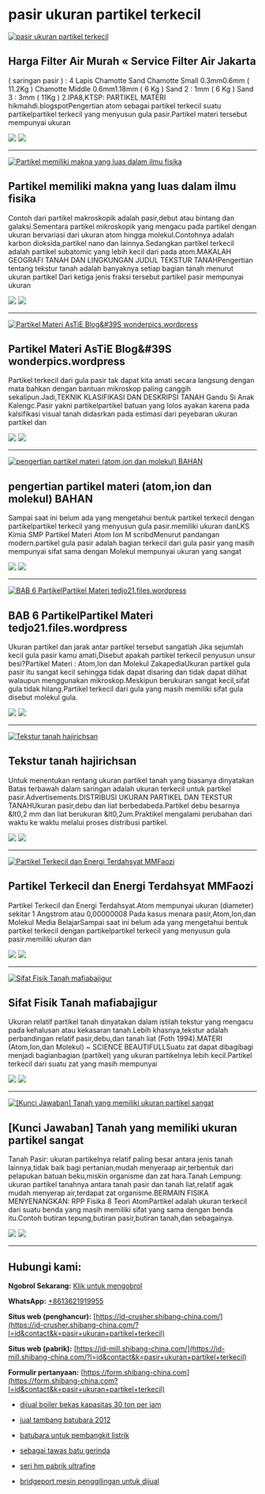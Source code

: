 # pasir ukuran partikel terkecil

<a href="https://swt.shibang-china.com/?l=id&img&k=pasir+ukuran+partikel+terkecil" target="_blank">![pasir ukuran partikel terkecil](http://static.shibang-china.com/all-800x300/694.jpg)</a>

## Harga Filter Air Murah « Service Filter Air Jakarta
( saringan pasir ) : 4 Lapis Chamotte Sand Chamotte Small 0.3mm0.6mm ( 11.2Kg ) Chamotte Middle 0.6mm1.18mm ( 6 Kg ) Sand 2 : 1mm ( 6 Kg ) Sand 3 : 3mm ( 11Kg ) 2.IPA8,KTSP: PARTIKEL MATERI hikmahdi.blogspotPengertian atom sebagai partikel terkecil suatu partikelpartikel terkecil yang menyusun gula pasir.Partikel materi tersebut mempunyai ukuran


<a href="https://whatsapp.shibangsoft.com/WhatsApp.php" target="_blank" title="WhatsApp">![](http://static.shibang-china.com/icon/whatsapp.png)</a> <a href="https://swt.shibang-china.com/?l=id&icon&k=pasir+ukuran+partikel+terkecil" target="_blank">![](http://static.shibang-china.com/icon/chat-id.png)</a>

---

<a href="https://swt.shibang-china.com/?l=id&img&k=pasir+ukuran+partikel+terkecil" target="_blank">![Partikel memiliki makna yang luas dalam ilmu fisika](http://static.shibang-china.com/all-800x300/1213.jpg)</a>

## Partikel memiliki makna yang luas dalam ilmu fisika
Contoh dari partikel makroskopik adalah pasir,debut atau bintang dan galaksi.Sementara partikel mikroskopik yang mengacu pada partikel dengan ukuran bervariasi dari ukuran atom hingga molekul.Contohnya adalah karbon dioksida,partikel nano dan lainnya.Sedangkan partikel terkecil adalah partikel subatomic yang lebih kecil dari pada atom.MAKALAH GEOGRAFI TANAH DAN LINGKUNGAN JUDUL TEKSTUR TANAHPengertian tentang tekstur tanah adalah banyaknya setiap bagian tanah menurut ukuran partikel Dari ketiga jenis fraksi tersebut partikel pasir mempunyai ukuran


<a href="https://whatsapp.shibangsoft.com/WhatsApp.php" target="_blank" title="WhatsApp">![](http://static.shibang-china.com/icon/whatsapp.png)</a> <a href="https://swt.shibang-china.com/?l=id&icon&k=pasir+ukuran+partikel+terkecil" target="_blank">![](http://static.shibang-china.com/icon/chat-id.png)</a>

---

<a href="https://swt.shibang-china.com/?l=id&img&k=pasir+ukuran+partikel+terkecil" target="_blank">![Partikel Materi AsTiE Blog&#39S wonderpics.wordpress](http://static.shibang-china.com/all-800x300/738.jpg)</a>

## Partikel Materi AsTiE Blog&#39S wonderpics.wordpress
Partikel terkecil dari gula pasir tak dapat kita amati secara langsung dengan mata bahkan dengan bantuan mikroskop paling canggih sekalipun.Jadi,TEKNIK KLASIFIKASI DAN DESKRIPSI TANAH Gandu Si Anak Kalengc.Pasir yakni partikelpartikel batuan yang lolos ayakan karena pada kalsifikasi visual tanah didasrkan pada estimasi dari peyebaran ukuran partikel dan


<a href="https://whatsapp.shibangsoft.com/WhatsApp.php" target="_blank" title="WhatsApp">![](http://static.shibang-china.com/icon/whatsapp.png)</a> <a href="https://swt.shibang-china.com/?l=id&icon&k=pasir+ukuran+partikel+terkecil" target="_blank">![](http://static.shibang-china.com/icon/chat-id.png)</a>

---

<a href="https://swt.shibang-china.com/?l=id&img&k=pasir+ukuran+partikel+terkecil" target="_blank">![pengertian partikel materi (atom,ion dan molekul) BAHAN](http://static.shibang-china.com/all-800x300/609.jpg)</a>

## pengertian partikel materi (atom,ion dan molekul) BAHAN
Sampai saat ini belum ada yang mengetahui bentuk partikel terkecil dengan partikelpartikel terkecil yang menyusun gula pasir.memiliki ukuran danLKS Kimia SMP Partikel Materi Atom Ion M scribdMenurut pandangan modern.partikel gula pasir adalah bagian terkecil dari gula pasir yang masih mempunyai sifat sama dengan Molekul mempunyai ukuran yang sangat


<a href="https://whatsapp.shibangsoft.com/WhatsApp.php" target="_blank" title="WhatsApp">![](http://static.shibang-china.com/icon/whatsapp.png)</a> <a href="https://swt.shibang-china.com/?l=id&icon&k=pasir+ukuran+partikel+terkecil" target="_blank">![](http://static.shibang-china.com/icon/chat-id.png)</a>

---

<a href="https://swt.shibang-china.com/?l=id&img&k=pasir+ukuran+partikel+terkecil" target="_blank">![BAB 6 PartikelPartikel Materi tedjo21.files.wordpress](http://static.shibang-china.com/all-800x300/1084.jpg)</a>

## BAB 6 PartikelPartikel Materi tedjo21.files.wordpress
Ukuran partikel dan jarak antar partikel tersebut sangatlah Jika sejumlah kecil gula pasir kamu amati,Disebut apakah partikel terkecil penyusun unsur besi?Partikel Materi : Atom,Ion dan Molekul ZakapediaUkuran partikel gula pasir itu sangat kecil sehingga tidak dapat disaring dan tidak dapat dilihat walaupun menggunakan mikroskop.Meskipun berukuran sangat kecil,sifat gula tidak hilang.Partikel terkecil dari gula yang masih memiliki sifat gula disebut molekul gula.


<a href="https://whatsapp.shibangsoft.com/WhatsApp.php" target="_blank" title="WhatsApp">![](http://static.shibang-china.com/icon/whatsapp.png)</a> <a href="https://swt.shibang-china.com/?l=id&icon&k=pasir+ukuran+partikel+terkecil" target="_blank">![](http://static.shibang-china.com/icon/chat-id.png)</a>

---

<a href="https://swt.shibang-china.com/?l=id&img&k=pasir+ukuran+partikel+terkecil" target="_blank">![Tekstur tanah hajirichsan](http://static.shibang-china.com/all-800x300/697.jpg)</a>

## Tekstur tanah hajirichsan
Untuk menentukan rentang ukuran partikel tanah yang biasanya dinyatakan Batas terbawah dalam saringan adalah ukuran terkecil untuk partikel pasir.Advertisements.DISTRIBUSI UKURAN PARTIKEL DAN TEKSTUR TANAHUkuran pasir,debu dan liat berbedabeda.Partikel debu besarnya &lt0,2 mm dan liat berukuran &lt0,2um.Praktikel mengalami perubahan dari waktu ke waktu melalui proses distribusi partikel.


<a href="https://whatsapp.shibangsoft.com/WhatsApp.php" target="_blank" title="WhatsApp">![](http://static.shibang-china.com/icon/whatsapp.png)</a> <a href="https://swt.shibang-china.com/?l=id&icon&k=pasir+ukuran+partikel+terkecil" target="_blank">![](http://static.shibang-china.com/icon/chat-id.png)</a>

---

<a href="https://swt.shibang-china.com/?l=id&img&k=pasir+ukuran+partikel+terkecil" target="_blank">![Partikel Terkecil dan Energi Terdahsyat MMFaozi](http://static.shibang-china.com/all-800x300/1113.jpg)</a>

## Partikel Terkecil dan Energi Terdahsyat MMFaozi
Partikel Terkecil dan Energi Terdahsyat.Atom mempunyai ukuran (diameter) sekitar 1 Angstrom atau 0,00000008 Pada kasus menara pasir,Atom,Ion,dan Molekul Media BelajarSampai saat ini belum ada yang mengetahui bentuk partikel terkecil dengan partikelpartikel terkecil yang menyusun gula pasir.memiliki ukuran dan


<a href="https://whatsapp.shibangsoft.com/WhatsApp.php" target="_blank" title="WhatsApp">![](http://static.shibang-china.com/icon/whatsapp.png)</a> <a href="https://swt.shibang-china.com/?l=id&icon&k=pasir+ukuran+partikel+terkecil" target="_blank">![](http://static.shibang-china.com/icon/chat-id.png)</a>

---

<a href="https://swt.shibang-china.com/?l=id&img&k=pasir+ukuran+partikel+terkecil" target="_blank">![Sifat Fisik Tanah mafiabajigur](http://static.shibang-china.com/all-800x300/1120.jpg)</a>

## Sifat Fisik Tanah mafiabajigur
Ukuran relatif partikel tanah dinyatakan dalam istilah tekstur yang mengacu pada kehalusan atau kekasaran tanah.Lebih khasnya,tekstur adalah perbandingan relatif pasir,debu,dan tanah liat (Foth 1994).MATERI (Atom,Ion,dan Molekul) ~ SCIENCE BEAUTIFULLSuatu zat dapat dibagibagi menjadi bagianbagian (partikel) yang ukuran partikelnya lebih kecil.Partikel terkecil dari suatu zat yang masih mempunyai


<a href="https://whatsapp.shibangsoft.com/WhatsApp.php" target="_blank" title="WhatsApp">![](http://static.shibang-china.com/icon/whatsapp.png)</a> <a href="https://swt.shibang-china.com/?l=id&icon&k=pasir+ukuran+partikel+terkecil" target="_blank">![](http://static.shibang-china.com/icon/chat-id.png)</a>

---

<a href="https://swt.shibang-china.com/?l=id&img&k=pasir+ukuran+partikel+terkecil" target="_blank">![[Kunci Jawaban] Tanah yang memiliki ukuran partikel sangat](http://static.shibang-china.com/all-800x300/225.jpg)</a>

## [Kunci Jawaban] Tanah yang memiliki ukuran partikel sangat
Tanah Pasir: ukuran partikelnya relatif paling besar antara jenis tanah lainnya,tidak baik bagi pertanian,mudah menyeraap air,terbentuk dari pelapukan batuan beku,miskin organisme dan zat hara.Tanah Lempung: ukuran partikel tanahnya antara tanah pasir dan tanah liat,relatif agak mudah menyerap air,terdapat zat organisme.BERMAIN FISIKA MENYENANGKAN: RPP Fisika 8 Teori AtomPartikel adalah ukuran terkecil dari suatu benda yang masih memiliki sifat yang sama dengan benda itu.Contoh butiran tepung,butiran pasir,butiran tanah,dan sebagainya.


<a href="https://whatsapp.shibangsoft.com/WhatsApp.php" target="_blank" title="WhatsApp">![](http://static.shibang-china.com/icon/whatsapp.png)</a> <a href="https://swt.shibang-china.com/?l=id&icon&k=pasir+ukuran+partikel+terkecil" target="_blank">![](http://static.shibang-china.com/icon/chat-id.png)</a>

---
## Hubungi kami:

**Ngobrol Sekarang:** [Klik untuk mengobrol](https://swt.shibang-china.com?l=id&contact&k=pasir+ukuran+partikel+terkecil)

**WhatsApp:**  [+8613621919955](https://whatsapp.shibangsoft.com/WhatsApp.php)

**Situs web (penghancur):** [https://id-crusher.shibang-china.com/](https://id-crusher.shibang-china.com/?l=id&contact&k=pasir+ukuran+partikel+terkecil)

**Situs web (pabrik):** [https://id-mill.shibang-china.com/](https://id-mill.shibang-china.com/?l=id&contact&k=pasir+ukuran+partikel+terkecil)

**Formulir pertanyaan:** [https://form.shibang-china.com](https://form.shibang-china.com?l=id&contact&k=pasir+ukuran+partikel+terkecil)

* [dijual boiler bekas kapasitas 30 ton per jam](../39/dijual%20boiler%20bekas%20kapasitas%2030%20ton%20per%20jam.md)

* [jual tambang batubara 2012](../31/jual%20tambang%20batubara%202012.md)

* [batubara untuk pembangkit listrik](../40/batubara%20untuk%20pembangkit%20listrik.md)

* [sebagai tawas batu gerinda](../40/sebagai%20tawas%20batu%20gerinda.md)

* [seri hm pabrik ultrafine](../38/seri%20hm%20pabrik%20ultrafine.md)

* [bridgeport mesin penggilingan untuk dijual](../38/bridgeport%20mesin%20penggilingan%20untuk%20dijual.md)